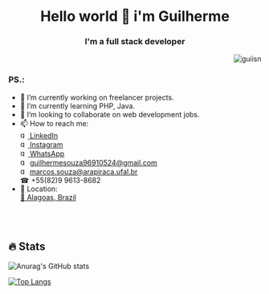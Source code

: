 <h1 align= "center" >Hello world 👋 i'm Guilherme</h1>
<h3 align= "center">I'm a full stack developer</h3>

<p align = "right"> <img src = "https://komarev.com/ghpvc/?username=maximosdrr" alt = "guiisn" /> </p>

### PS.:

- 🔭 I’m currently working on freelancer projects.
- 🌱 I’m currently learning PHP, Java.
- 👯 I’m looking to collaborate on web development jobs.
- 📫 How to reach me: 
<br><a href="https://www.linkedin.com/in/guiisn/"><img src = "https://image.flaticon.com/icons/png/512/174/174857.png" alt = "guiisn" width='15px' /> LinkedIn</a>
<br><a href="https://www.instagram.com/guilhermenuns/?hl=pt-br"><img src = "https://image.flaticon.com/icons/png/512/174/174855.png" alt = "guiisn" width='15px' /> Instagram</a>
<br><a href="http://wa.me/5582996138682"><img src = "https://www.freepnglogos.com/uploads/whatsapp-png-logo-1.png" alt = "guiisn" width='15px' /> WhatsApp</a>
<br><a><img title='personal email' src = "https://upload.wikimedia.org/wikipedia/commons/2/2e/Gmail_2020.png" alt = "guiisn" width='15px' /> guilhermesouza96910524@gmail.com</a>
<br><a><img title='institutional email' src = "https://upload.wikimedia.org/wikipedia/commons/2/2e/Gmail_2020.png" alt = "guiisn" width='15px' /> marcos.souza@arapiraca.ufal.br</a>
<br><a>☎ +55(82)9 9613-8682</a>
- 🚩 Location:
<br><a href="https://www.google.com/maps/place/State+of+Alagoas/@-9.6511793,-38.9328583,7z/data=!3m1!4b1!4m5!3m4!1s0x700fd232f520d9b:0x7e2d39e57f3df62d!8m2!3d-9.5713058!4d-36.7819505">🌴 Alagoas, Brazil</a>

<br/>
<br/>

<h2>🔥 Stats</h2>

![Anurag's GitHub stats](https://github-readme-stats.vercel.app/api?username=guiisn&show_icons=true&theme=dracula1)

[![Top Langs](https://github-readme-stats.vercel.app/api/top-langs/?username=guiisn&layout=compact)](https://github.com/anuraghazra/github-readme-stats)

